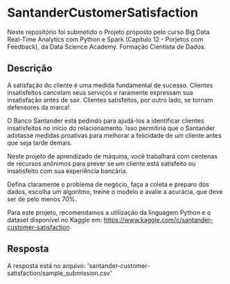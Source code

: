 # SantanderCustomerSatisfaction

Neste repositório foi submetido o Projeto proposto pelo curso Big Data Real-Time Analytics com Python e Spark (Capítulo 12 - Porjetos com Feedback), da Data Science Academy. Formação Cientista de Dados.

## Descrição

A satisfação do cliente é uma medida fundamental de sucesso. Clientes insatisfeitos cancelam seus serviços e raramente expressam sua insatisfação antes de sair. Clientes satisfeitos, por outro lado, se tornam defensores da marca!

O Banco Santander está pedindo para ajudá-los a identificar clientes insatisfeitos no início do relacionamento. Isso permitiria que o Santander adotasse medidas proativas para melhorar a felicidade de um cliente antes que seja tarde demais.

Neste projeto de aprendizado de máquina, você trabalhará com centenas de recursos anônimos para prever se um cliente está satisfeito ou insatisfeito com sua experiência bancária.

Defina claramente o problema de negócio, faça a coleta e preparo dos dados, escolha um algoritmo, treine o modelo e avalie a acurácia, que deve ser de pelo menos 70%.

Para este projeto, recomendamos a utilização da linguagem Python e o dataset disponível no Kaggle em: https://www.kaggle.com/c/santander-customer-satisfaction

## Resposta
A resposta está no arquivo: 'santander-customer-satisfaction/sample_submission.csv'
